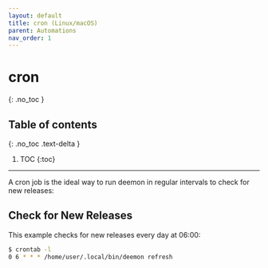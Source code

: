 ```yaml
---
layout: default
title: cron (Linux/macOS)
parent: Automations
nav_order: 1
---
```


# cron
{: .no_toc }

## Table of contents
{: .no_toc .text-delta }

1. TOC
{:toc}

---
A cron job is the ideal way to run deemon in regular intervals to check for new releases:

## Check for New Releases

This example checks for new releases every day at 06:00:

```bash
$ crontab -l
0 6 * * * /home/user/.local/bin/deemon refresh
```
